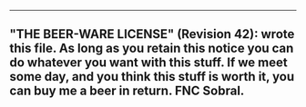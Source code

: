 ----------------------------------------------------------------------------
 "THE BEER-WARE LICENSE" (Revision 42):
 <fncsobral at uem dot br> wrote this file. As long as you retain
 this notice you can do whatever you want with this stuff. If we meet
 some day, and you think this stuff is worth it, you can buy me a
 beer in return. FNC Sobral.
----------------------------------------------------------------------------


